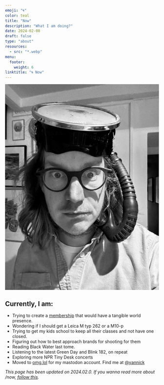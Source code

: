 ```yaml
---
emoji: "🌀"
color: teal
title: "Now"
description: "What I am doing?"
date: 2024-02-08
draft: false
type: "about"
resources:
  - src: "*.webp"
menu:
  footer:
    weight: 6
linktitle: "🌀 Now"
---
```


![](me.webp)

## Currently, I am: 
- Trying to create a [membership](https://ko-fi.com/bonjouryannick/tiers) that would have a tangible world presence.
- Wondering if I should get a Leica M typ 262 or a M10-p
- Trying to get my kids school to keep all their classes and not have one closed.
- Figuring out how to best approach brands for shooting for them
- Reading Black Water last tome.
- Listening to the latest Green Day and Blink 182, on repeat
- Exploring more NPR Tiny Desk concerts
- Moved to [omg.lol](https://omg.lol) for my mastodon account. Find me at [@yannick](https://social.lol/@yannick)

*This page has been updated on 2024.02.0. If you wanna read more about /now, [follow this](https://nownownow.com/about).*
